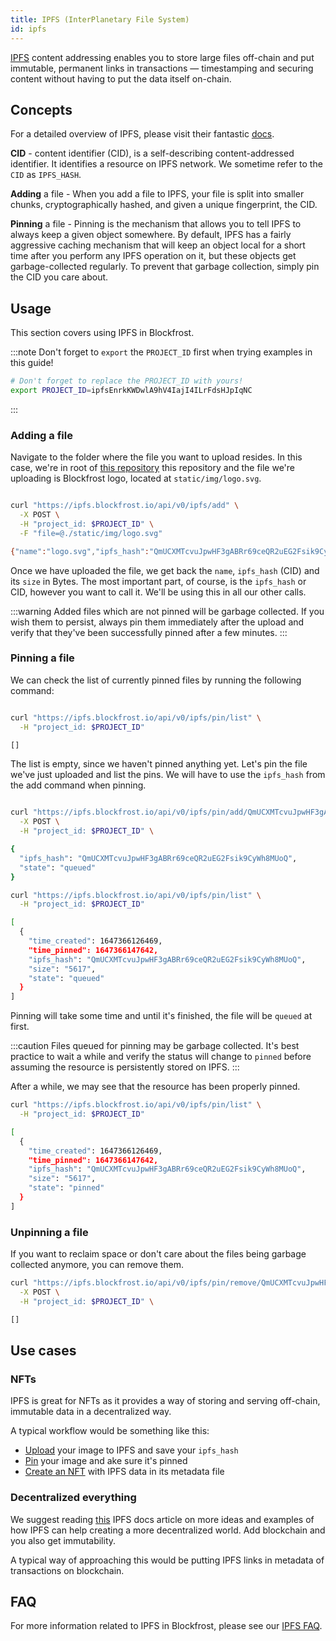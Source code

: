 ```yaml
---
title: IPFS (InterPlanetary File System)
id: ipfs
---
```


[IPFS](https://ipfs.io/) content addressing enables you to store large files off-chain and put immutable, permanent links in transactions — timestamping and securing content without having to put the data itself on-chain.

## Concepts

For a detailed overview of IPFS, please visit their fantastic [docs](https://docs.ipfs.io/concepts/).

**CID** - content identifier (CID), is a self-describing content-addressed identifier. It identifies a resource on IPFS network. We sometime refer to the `CID` as `IPFS_HASH`.

**Adding** a file - When you add a file to IPFS, your file is split into smaller chunks, cryptographically hashed, and given a unique fingerprint, the CID.

**Pinning** a file - Pinning is the mechanism that allows you to tell IPFS to always keep a given object somewhere. By default, IPFS has a fairly aggressive caching mechanism that will keep an object local for a short time after you perform any IPFS operation on it, but these objects get garbage-collected regularly. To prevent that garbage collection, simply pin the CID you care about.

## Usage

This section covers using IPFS in Blockfrost.

:::note
Don't forget to `export` the `PROJECT_ID` first when trying examples in this guide!

```bash
# Don't forget to replace the PROJECT_ID with yours!
export PROJECT_ID=ipfsEnrkKWDwlA9hV4IajI4ILrFdsHJpIqNC
```

:::

### Adding a file

Navigate to the folder where the file you want to upload resides. In this case, we're in root of [this repository](https://github.com/blockfrost/blockfrost.dev) this repository and the file we're uploading is Blockfrost logo, located at `static/img/logo.svg`.

```bash

curl "https://ipfs.blockfrost.io/api/v0/ipfs/add" \
  -X POST \
  -H "project_id: $PROJECT_ID" \
  -F "file=@./static/img/logo.svg"

{"name":"logo.svg","ipfs_hash":"QmUCXMTcvuJpwHF3gABRr69ceQR2uEG2Fsik9CyWh8MUoQ","size":"5617"}

```

Once we have uploaded the file, we get back the `name`, `ipfs_hash` (CID) and its `size` in Bytes. The most important part, of course, is the `ipfs_hash` or CID, however you want to call it. We'll be using this in all our other calls.

:::warning
Added files which are not pinned will be garbage collected. If you wish them to persist, always pin them immediately after the upload and verify that they've been successfully pinned after a few minutes.
:::

### Pinning a file

We can check the list of currently pinned files by running the following command:

```bash

curl "https://ipfs.blockfrost.io/api/v0/ipfs/pin/list" \
  -H "project_id: $PROJECT_ID"

[]

```

The list is empty, since we haven't pinned anything yet. Let's pin the file we've just uploaded and list the pins. We will have to use the `ipfs_hash` from the add command when pinning.

```bash

curl "https://ipfs.blockfrost.io/api/v0/ipfs/pin/add/QmUCXMTcvuJpwHF3gABRr69ceQR2uEG2Fsik9CyWh8MUoQ" \
  -X POST \
  -H "project_id: $PROJECT_ID" \

{
  "ipfs_hash": "QmUCXMTcvuJpwHF3gABRr69ceQR2uEG2Fsik9CyWh8MUoQ",
  "state": "queued"
}

curl "https://ipfs.blockfrost.io/api/v0/ipfs/pin/list" \
  -H "project_id: $PROJECT_ID"

[
  {
    "time_created": 1647366126469,
    "time_pinned": 1647366147642,
    "ipfs_hash": "QmUCXMTcvuJpwHF3gABRr69ceQR2uEG2Fsik9CyWh8MUoQ",
    "size": "5617",
    "state": "queued"
  }
]

```

Pinning will take some time and until it's finished, the file will be `queued` at first.

:::caution
Files queued for pinning may be garbage collected. It's best practice to wait a while and verify the status will change to `pinned` before assuming the resource is persistently stored on IPFS.
:::

After a while, we may see that the resource has been properly pinned.

```bash
curl "https://ipfs.blockfrost.io/api/v0/ipfs/pin/list" \
  -H "project_id: $PROJECT_ID"

[
  {
    "time_created": 1647366126469,
    "time_pinned": 1647366147642,
    "ipfs_hash": "QmUCXMTcvuJpwHF3gABRr69ceQR2uEG2Fsik9CyWh8MUoQ",
    "size": "5617",
    "state": "pinned"
  }
]

```

### Unpinning a file

If you want to reclaim space or don't care about the files being garbage collected anymore, you can remove them.

```bash
curl "https://ipfs.blockfrost.io/api/v0/ipfs/pin/remove/QmUCXMTcvuJpwHF3gABRr69ceQR2uEG2Fsik9CyWh8MUoQ" \
  -X POST \
  -H "project_id: $PROJECT_ID" \

[]

```

## Use cases

### NFTs

IPFS is great for NFTs as it provides a way of storing and serving off-chain, immutable data in a decentralized way.

A typical workflow would be something like this:

- [Upload](/start-building/ipfs/#adding-a-file) your image to IPFS and save your `ipfs_hash`
- [Pin](/start-building/ipfs/#pinning-a-file) your image and ake sure it's pinned
- [Create an NFT](https://developers.cardano.org/docs/native-tokens/minting-nfts) with IPFS data in its metadata file

### Decentralized everything

We suggest reading [this](https://docs.ipfs.io/concepts/usage-ideas-examples/) IPFS docs article on more ideas and examples of how IPFS can help creating a more decentralized world. Add blockchain and you also get immutability.

A typical way of approaching this would be putting IPFS links in metadata of transactions on blockchain.

## FAQ

For more information related to IPFS in Blockfrost, please see our [IPFS FAQ](/support/ipfs).

